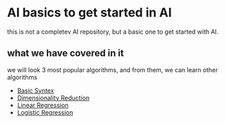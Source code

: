 # AI basics to get started in AI

this is not a completev AI repository, but a basic one to get started with AI.

## what we have covered in it

we will look 3 most popular algorithms, and from them, we can learn other algorithms

- [Basic Syntex](./1%20-%20basic%20syntex/explained.ipynb)
- [Dimensionality Reduction](./2%20-%20dimensionality%20reduction/)
- [Linear Regression](./3%20-%20linear%20regression/)
- [Logistic Regression](./4%20-%20logistic%20regression/)
